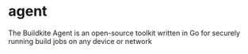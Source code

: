 # agent
The Buildkite Agent is an open-source toolkit written in Go for securely running build jobs on any device or network
